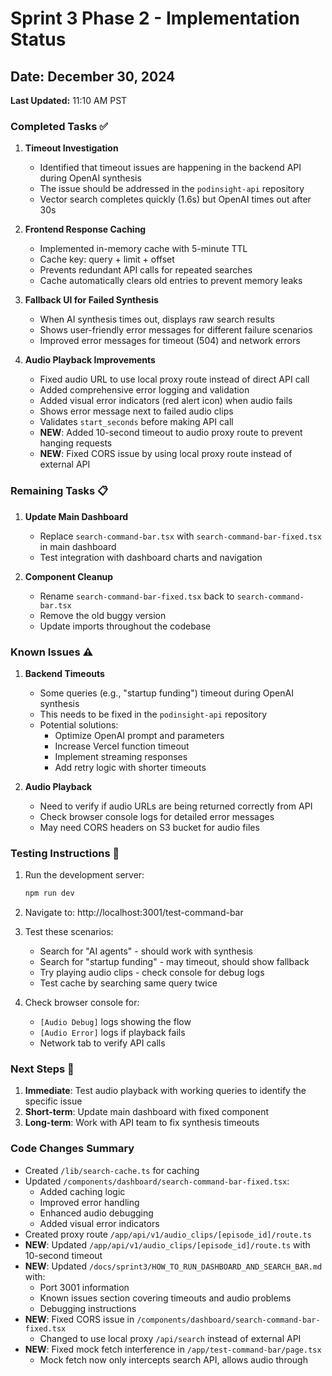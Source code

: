# Sprint 3 Phase 2 - Implementation Status

## Date: December 30, 2024
**Last Updated:** 11:10 AM PST

### Completed Tasks ✅

1. **Timeout Investigation**
   - Identified that timeout issues are happening in the backend API during OpenAI synthesis
   - The issue should be addressed in the `podinsight-api` repository
   - Vector search completes quickly (1.6s) but OpenAI times out after 30s

2. **Frontend Response Caching**
   - Implemented in-memory cache with 5-minute TTL
   - Cache key: query + limit + offset
   - Prevents redundant API calls for repeated searches
   - Cache automatically clears old entries to prevent memory leaks

3. **Fallback UI for Failed Synthesis**
   - When AI synthesis times out, displays raw search results
   - Shows user-friendly error messages for different failure scenarios
   - Improved error messages for timeout (504) and network errors

4. **Audio Playback Improvements**
   - Fixed audio URL to use local proxy route instead of direct API call
   - Added comprehensive error logging and validation
   - Added visual error indicators (red alert icon) when audio fails
   - Shows error message next to failed audio clips
   - Validates `start_seconds` before making API call
   - **NEW**: Added 10-second timeout to audio proxy route to prevent hanging requests
   - **NEW**: Fixed CORS issue by using local proxy route instead of external API

### Remaining Tasks 📋

1. **Update Main Dashboard**
   - Replace `search-command-bar.tsx` with `search-command-bar-fixed.tsx` in main dashboard
   - Test integration with dashboard charts and navigation

2. **Component Cleanup**
   - Rename `search-command-bar-fixed.tsx` back to `search-command-bar.tsx`
   - Remove the old buggy version
   - Update imports throughout the codebase

### Known Issues ⚠️

1. **Backend Timeouts**
   - Some queries (e.g., "startup funding") timeout during OpenAI synthesis
   - This needs to be fixed in the `podinsight-api` repository
   - Potential solutions:
     - Optimize OpenAI prompt and parameters
     - Increase Vercel function timeout
     - Implement streaming responses
     - Add retry logic with shorter timeouts

2. **Audio Playback**
   - Need to verify if audio URLs are being returned correctly from API
   - Check browser console logs for detailed error messages
   - May need CORS headers on S3 bucket for audio files

### Testing Instructions 🧪

1. Run the development server:
   ```bash
   npm run dev
   ```

2. Navigate to: http://localhost:3001/test-command-bar

3. Test these scenarios:
   - Search for "AI agents" - should work with synthesis
   - Search for "startup funding" - may timeout, should show fallback
   - Try playing audio clips - check console for debug logs
   - Test cache by searching same query twice

4. Check browser console for:
   - `[Audio Debug]` logs showing the flow
   - `[Audio Error]` logs if playback fails
   - Network tab to verify API calls

### Next Steps 🚀

1. **Immediate**: Test audio playback with working queries to identify the specific issue
2. **Short-term**: Update main dashboard with fixed component
3. **Long-term**: Work with API team to fix synthesis timeouts

### Code Changes Summary

- Created `/lib/search-cache.ts` for caching
- Updated `/components/dashboard/search-command-bar-fixed.tsx`:
  - Added caching logic
  - Improved error handling
  - Enhanced audio debugging
  - Added visual error indicators
- Created proxy route `/app/api/v1/audio_clips/[episode_id]/route.ts`
- **NEW**: Updated `/app/api/v1/audio_clips/[episode_id]/route.ts` with 10-second timeout
- **NEW**: Updated `/docs/sprint3/HOW_TO_RUN_DASHBOARD_AND_SEARCH_BAR.md` with:
  - Port 3001 information
  - Known issues section covering timeouts and audio problems
  - Debugging instructions
- **NEW**: Fixed CORS issue in `/components/dashboard/search-command-bar-fixed.tsx`
  - Changed to use local proxy `/api/search` instead of external API
- **NEW**: Fixed mock fetch interference in `/app/test-command-bar/page.tsx`
  - Mock fetch now only intercepts search API, allows audio through